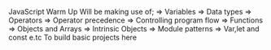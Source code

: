 JavaScript Warm Up
Will be making use of;
=> Variables
=> Data types
=> Operators
=> Operator precedence
=> Controlling program flow
=> Functions
=> Objects and Arrays
=> Intrinsic Objects
=> Module patterns
=> Var,let and const
e.tc
To build basic projects here
